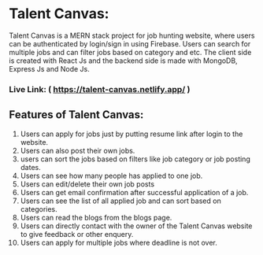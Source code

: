# Talent Canvas:
Talent Canvas is a MERN stack project for job hunting website, where users can be authenticated by login/sign in using Firebase. Users can search for multiple jobs and can filter jobs based on category and etc. The client side is created with React Js and the backend side is made with MongoDB, Express Js and Node Js.

### Live Link: ( https://talent-canvas.netlify.app/ )

## Features of Talent Canvas:
1. Users can apply for jobs just by putting resume link after login to the website.
2. Users can also post their own jobs.
3. users can sort the jobs based on filters like job category or job posting dates.
4. Users can see how many people has applied to one job.
5. Users can edit/delete their own job posts
6. Users can get email confirmation after successful application of a job.
7. Users can see the list of all applied job and can sort based on categories.
8. Users can read the blogs from the blogs page.
9. Users can directly contact with the owner of the Talent Canvas website to give feedback or other enquery.
10. Users can apply for multiple jobs where deadline is not over.
